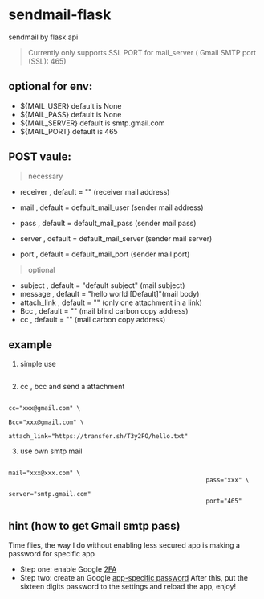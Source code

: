 # sendmail-flask
sendmail by flask api

>Currently only supports SSL PORT for mail_server ( Gmail SMTP port (SSL): 465)

## optional for env:
- ${MAIL_USER}     default is None
- ${MAIL_PASS}     default is None
- ${MAIL_SERVER}   default is smtp.gmail.com
- ${MAIL_PORT}     default is 465

## POST vaule:
>necessary
- receiver    , default = ""                     (receiver mail address)

- mail        , default = default_mail_user      (sender mail address)
- pass        , default = default_mail_pass      (sender mail pass)
- server      , default = default_mail_server    (sender mail server)
- port        , default = default_mail_port      (sender mail port)

>optional
- subject     , default = "default subject"      (mail subject)
- message     , default = "hello world [Default]"(mail body)
- attach_link , default = ""                     (only one attachment in a link) 
- Bcc         , default = ""                     (mail blind carbon copy address)
- cc          , default = ""                     (mail carbon copy address)

## example 
1. simple use 
```http -f POST http{s}://{ip or hostname}:{port}/send receiver="xxx@outlook.com,xxx@gmail.com"
```
2. cc , bcc and send a attachment
```http -f POST http{s}://{ip or hostname}:{port}/send receiver="xxx@gmail.com" \
                                                     cc="xxx@gmail.com" \ 
                                                     Bcc="xxx@gmail.com" \
                                                     attach_link="https://transfer.sh/T3y2FO/hello.txt"
```
3. use own smtp mail
```http -f POST http{s}://{ip or hostname}:{port}/send receiver="xxx@outlook.com,xxx@gmail.com" \
                                                       mail="xxx@xxx.com" \
                                                       pass="xxx" \
                                                       server="smtp.gmail.com"
                                                       port="465"
```


## hint (how to get Gmail smtp pass)
Time flies, the way I do without enabling less secured app is making a password for specific app
- Step one: enable Google [2FA](https://myaccount.google.com/signinoptions/two-step-verification/enroll-welcome)
- Step two: create an Google [app-specific password](https://myaccount.google.com/apppasswords)
After this, put the sixteen digits password to the settings and reload the app, enjoy!
